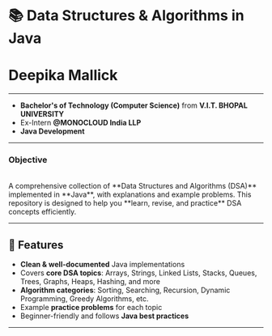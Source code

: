 # 📚 Data Structures & Algorithms in Java
<h1>Deepika Mallick</h1>
<hr>
<ul>
  <li><b>Bachelor's of Technology (Computer Science)</b> from <b>V.I.T. BHOPAL UNIVERSITY</b></li>
  <li>Ex-Intern <b>@MONOCLOUD India LLP</b></li>
  <li><b>Java Development</b></li>
</ul>
<hr>
<h3>Objective</h3>
<br>
A comprehensive collection of **Data Structures and Algorithms (DSA)** implemented in **Java**, with explanations and example problems.  
This repository is designed to help you **learn, revise, and practice** DSA concepts efficiently.

---

## 🚀 Features
- **Clean & well-documented** Java implementations
- Covers **core DSA topics**: Arrays, Strings, Linked Lists, Stacks, Queues, Trees, Graphs, Heaps, Hashing, and more
- **Algorithm categories**: Sorting, Searching, Recursion, Dynamic Programming, Greedy Algorithms, etc.
- Example **practice problems** for each topic
- Beginner-friendly and follows **Java best practices**

---
